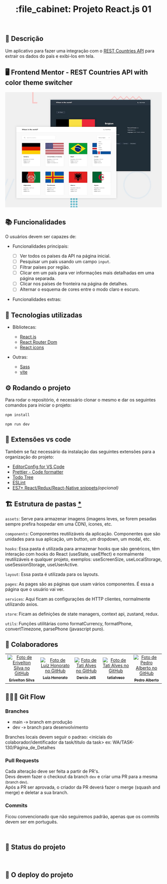 <h1 align="center">:file_cabinet: Projeto React.js 01</h1>
<br>

## :memo: Descrição

Um aplicativo para fazer uma integração com o [REST Countries API](https://restcountries.com) para extrair os dados do país e exibi-los em tela.

## :desktop_computer: Frontend Mentor - REST Countries API with color theme switcher

![Pré-visualização de design para a API de países REST com desafio de codificação do alternador de tema de cores](./design/desktop-preview.jpg)

## :books: Funcionalidades

O usuários devem ser capazes de:

-   Funcionalidades principais:

    -   [ ] Ver todos os países da API na página inicial.
    -   [ ] Pesquisar um país usando um campo `input`.
    -   [ ] Filtrar países por região.
    -   [ ] Clicar em um país para ver informações mais detalhadas em uma página separada.
    -   [ ] Clicar nos países de fronteira na página de detalhes.
    -   [ ] Alternar o esquema de cores entre o modo claro e escuro.

-   Funcionalidades extras:
    <br>

<!--
## :soon: Implementação futura

-   O que será implementado na próxima sprint?
-->

## :wrench: Tecnologias utilizadas

-   Bibliotecas:

    -   [React.js](https://react.dev/learn "documentação do react.js")
    -   [React Router Dom](https://reactrouter.com/en/main "documentação do react router dom")
    -   [React icons](https://react-icons.github.io/react-icons/ "documentação do react icons")

-   Outras:

    -   [Sass](https://sass-lang.com/documentation/ "documentação do sass")
    -   [vite](https://vitejs.dev/guide/ "documentação do vite")

## :gear: Rodando o projeto

Para rodar o repositório, é necessário clonar o mesmo e dar os seguintes comandos para iniciar o projeto:

```
npm install
```

```
npm run dev
```

## :paperclip: Extensões vs code

Também se faz necessário da instalação das seguintes extensões para a organização do projeto:

-   [EditorConfig for VS Code](https://marketplace.visualstudio.com/items?itemName=EditorConfig.EditorConfig)
-   [Prettier - Code formatter](https://marketplace.visualstudio.com/items?itemName=esbenp.prettier-vscode)
-   [Todo Tree](https://marketplace.visualstudio.com/items?itemName=Gruntfuggly.todo-tree)
-   [ESLint](https://marketplace.visualstudio.com/items?itemName=dbaeumer.vscode-eslint)
-   [ES7+ React/Redux/React-Native snippets](https://marketplace.visualstudio.com/items?itemName=dsznajder.es7-react-js-snippets)_(opcional)_

## :building_construction: Estrutura de pastas [\*](https://github.com/joaobibiano/react-js-project-structure-lesson/blob/main/README.md)

`assets`: Serve para armazenar imagens (imagens leves, se forem pesadas sempre prefira hospedar em uma CDN), ícones, etc.

`components`: Componentes reutilizáveis da aplicação. Componentes que são unidades para sua aplicação, um button, um dropdown, um modal, etc.

`hooks`: Essa pasta é utilizada para armazenar hooks que são genéricos, têm interação com hooks do React (useState, useEffect) e normalmente reutilizáveis e qualquer projeto, exemplos: useScreenSize, useLocalStorage, useSessionStorage, useUserActive.

`layout`: Essa pasta é utilizada para os layouts.

`pages`: As pages são as páginas que usam vários componentes. É essa a página que o usuário vai ver.

`services`: Aqui ficam as configurações de HTTP clientes, normalmente utilizando axios.

`store`: Ficam as definições de state managers, context api, zustand, redux.

`utils`: Funções utilitárias como formatCurrency, formatPhone, convertTimezone, parsePhone (javascript puro).

## :handshake: Colaboradores

<!-- use o https://docs.github.com/rest/users/(seuNome) para encontrar a imagem do seu avatar no github -->
<table>
  <tr>
    <td align="center">
      <a href="https://github.com/eriveltondasilva">
        <img src="https://avatars.githubusercontent.com/u/108964822?v=4" width="100px;" alt="Foto de Erivelton Silva no GitHub"/><br>
        <sub>
          <b>Erivelton Silva</b>
        </sub>
      </a>
    </td>
    <td align="center">
      <a href="http://github.com/Luiz-Honorato">
        <img src="https://avatars.githubusercontent.com/u/105612296?v=4" width="100px;" alt="Foto de Luiz Honorato no GitHub"/><br>
        <sub>
          <b>Luiz Honorato</b>
        </sub>
      </a>
    </td>
    <td align="center">
      <a href="http://github.com/derciojds">
        <img src="https://avatars.githubusercontent.com/u/37440439?v=4" width="100px;" alt="Foto de Tati Alves no GitHub"/><br>
        <sub>
          <b>Dercio JdS</b>
        </sub>
      </a>
    </td>
    <td align="center">
      <a href="http://github.com/tatialveso">
        <img src="https://avatars.githubusercontent.com/u/56259137?v=4" width="100px;" alt="Foto de Tati Alves no GitHub"/><br>
        <sub>
          <b>tatialveso</b>
        </sub>
      </a>
    </td>
    <td align="center">
      <a href="http://github.com/Edlavio">
        <img src="https://github.com/Edlavio.png" width="100px;" alt="Foto de Pedro Alberto no GitHub"/><br>
        <sub>
          <b>Pedro Alberto</b>
        </sub>
      </a>
    </td>
  </tr>
</table>

## 👨🏽‍💻 Git Flow

### Branches
- main -» branch em produção
- dev -» branch para desenvolvimento

Branches locais devem seguir o padrao: <iniciais do colaborador/identificador da task/titulo da task> ex: WA/TASK-130/Página_de_Detalhes

### Pull Requests
Cada alteração deve ser feita a partir de PR's. <br>
Devs devem fazer o checkout da branch `dev` e criar uma PR para a mesma <small>(branch dev)</small>. <br> 
Após a PR ser aprovada, o criador da PR deverá fazer o merge (squash and merge) e deletar a sua branch.

### Commits
Ficou convencionado que não seguiremos padrão, apenas que os commits devem ser em português.


<br>

## :dart: Status do projeto

<br>

## :rocket: O deploy do projeto

<br>
